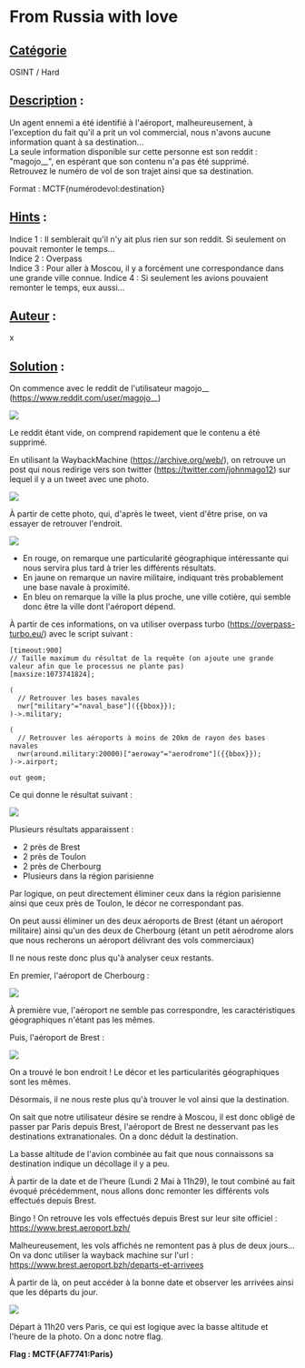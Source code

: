 # **From Russia with love**
## <u>**Catégorie**</u>

OSINT / Hard

## <u>**Description**</u> :

Un agent ennemi a été identifié à l'aéroport, malheureusement, à l'exception du fait qu'il a prit un vol commercial, nous n'avons aucune information quant à sa destination...  
La seule information disponible sur cette personne est son reddit : "magojo__", en espérant que son contenu n'a pas été supprimé.  
Retrouvez le numéro de vol de son trajet ainsi que sa destination.  

Format : MCTF{numérodevol:destination}

## <u>**Hints**</u> :

Indice 1 : Il semblerait qu'il n'y ait plus rien sur son reddit. Si seulement on pouvait remonter le temps...  
Indice 2 : Overpass  
Indice 3 : Pour aller à Moscou, il y a forcément une correspondance dans une grande ville connue. 
Indice 4 : Si seulement les avions pouvaient remonter le temps, eux aussi... 

## <u>**Auteur**</u> :

x

## <u>Solution</u> :

On commence avec le reddit de l'utilisateur magojo__ (https://www.reddit.com/user/magojo__)

![](./photos/reddit.png)

Le reddit étant vide, on comprend rapidement que le contenu a été supprimé.

En utilisant la WaybackMachine (https://archive.org/web/), on retrouve un post qui nous redirige vers son twitter (https://twitter.com/johnmago12) sur lequel il y a un tweet avec une photo.

![](./photos/twitter.png)

À partir de cette photo, qui, d'après le tweet, vient d'être prise, on va essayer de retrouver l'endroit.

![](./photos/photo.png)

- En rouge, on remarque une particularité géographique intéressante qui nous servira plus tard à trier les différents résultats.
- En jaune on remarque un navire militaire, indiquant très probablement une base navale à proximité.
- En bleu on remarque la ville la plus proche, une ville cotière, qui semble donc être la ville dont l'aéroport dépend.

À partir de ces informations, on va utiliser overpass turbo (https://overpass-turbo.eu/) avec le script suivant : 

```// Temps avant que la requête ne timeout
[timeout:900]
// Taille maximum du résultat de la requête (on ajoute une grande valeur afin que le processus ne plante pas)
[maxsize:1073741824];

(
  // Retrouver les bases navales
  nwr["military"="naval_base"]({{bbox}});
)->.military;

(
  // Retrouver les aéroports à moins de 20km de rayon des bases navales
  nwr(around.military:20000)["aeroway"="aerodrome"]({{bbox}});
)->.airport;

out geom;
```

Ce qui donne le résultat suivant : 

![](./photos/overpass.png)

Plusieurs résultats apparaissent : 
- 2 près de Brest
- 2 près de Toulon
- 2 près de Cherbourg
- Plusieurs dans la région parisienne

Par logique, on peut directement éliminer ceux dans la région parisienne ainsi que ceux près de Toulon, le décor ne correspondant pas.

On peut aussi éliminer un des deux aéroports de Brest (étant un aéroport militaire) ainsi qu'un des deux de Cherbourg (étant un petit aérodrome alors que nous recherons un aéroport délivrant des vols commerciaux)

Il ne nous reste donc plus qu'à analyser ceux restants.

En premier, l'aéroport de Cherbourg : 

![](./photos/cherbourg.png)

À première vue, l'aéroport ne semble pas correspondre, les caractéristiques géographiques n'étant pas les mêmes.

Puis, l'aéroport de Brest : 

![](./photos/brest.png)

On a trouvé le bon endroit ! Le décor et les particularités géographiques sont les mêmes.

Désormais, il ne nous reste plus qu'à trouver le vol ainsi que la destination.

On sait que notre utilisateur désire se rendre à Moscou, il est donc obligé de passer par Paris depuis Brest, l'aéroport de Brest ne desservant pas les destinations extranationales. On a donc déduit la destination.

La basse altitude de l'avion combinée au fait que nous connaissons sa destination indique un décollage il y a peu.

À partir de la date et de l'heure (Lundi 2 Mai à 11h29), le tout combiné au fait évoqué précédemment, nous allons donc remonter les différents vols effectués depuis Brest.

Bingo ! On retrouve les vols effectués depuis Brest sur leur site officiel : https://www.brest.aeroport.bzh/

Malheureusement, les vols affichés ne remontent pas à plus de deux jours... 
On va donc utiliser la wayback machine sur l'url : https://www.brest.aeroport.bzh/departs-et-arrivees

À partir de là, on peut accéder à la bonne date et observer les arrivées ainsi que les départs du jour. 

![](./photos/aéroport.png)

Départ à 11h20 vers Paris, ce qui est logique avec la basse altitude et l'heure de la photo. On a donc notre flag.

**Flag : MCTF{AF7741:Paris}**
